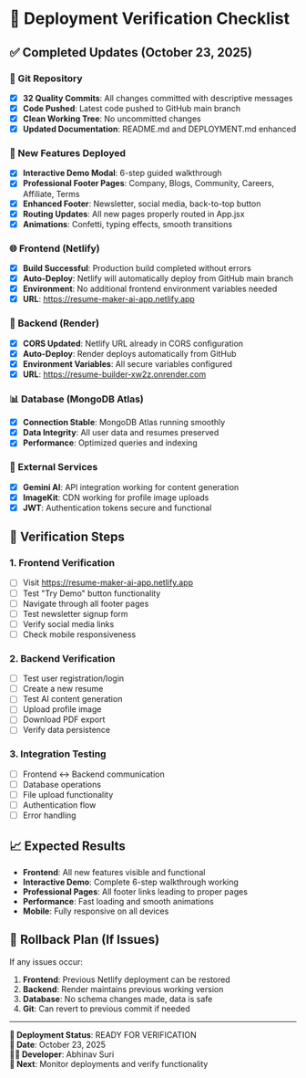 # 🚀 Deployment Verification Checklist

## ✅ Completed Updates (October 23, 2025)

### 📝 Git Repository
- [x] **32 Quality Commits**: All changes committed with descriptive messages
- [x] **Code Pushed**: Latest code pushed to GitHub main branch
- [x] **Clean Working Tree**: No uncommitted changes
- [x] **Updated Documentation**: README.md and DEPLOYMENT.md enhanced

### 🎯 New Features Deployed
- [x] **Interactive Demo Modal**: 6-step guided walkthrough
- [x] **Professional Footer Pages**: Company, Blogs, Community, Careers, Affiliate, Terms
- [x] **Enhanced Footer**: Newsletter, social media, back-to-top button
- [x] **Routing Updates**: All new pages properly routed in App.jsx
- [x] **Animations**: Confetti, typing effects, smooth transitions

### 🌐 Frontend (Netlify)
- [x] **Build Successful**: Production build completed without errors
- [x] **Auto-Deploy**: Netlify will automatically deploy from GitHub main branch
- [x] **Environment**: No additional frontend environment variables needed
- [x] **URL**: https://resume-maker-ai-app.netlify.app

### 🔧 Backend (Render)  
- [x] **CORS Updated**: Netlify URL already in CORS configuration
- [x] **Auto-Deploy**: Render deploys automatically from GitHub
- [x] **Environment Variables**: All secure variables configured
- [x] **URL**: https://resume-builder-xw2z.onrender.com

### 📊 Database (MongoDB Atlas)
- [x] **Connection Stable**: MongoDB Atlas running smoothly
- [x] **Data Integrity**: All user data and resumes preserved
- [x] **Performance**: Optimized queries and indexing

### 🔑 External Services
- [x] **Gemini AI**: API integration working for content generation
- [x] **ImageKit**: CDN working for profile image uploads
- [x] **JWT**: Authentication tokens secure and functional

## 🎯 Verification Steps

### 1. Frontend Verification
- [ ] Visit https://resume-maker-ai-app.netlify.app
- [ ] Test "Try Demo" button functionality
- [ ] Navigate through all footer pages
- [ ] Test newsletter signup form
- [ ] Verify social media links
- [ ] Check mobile responsiveness

### 2. Backend Verification  
- [ ] Test user registration/login
- [ ] Create a new resume
- [ ] Test AI content generation
- [ ] Upload profile image
- [ ] Download PDF export
- [ ] Verify data persistence

### 3. Integration Testing
- [ ] Frontend ↔ Backend communication
- [ ] Database operations
- [ ] File upload functionality
- [ ] Authentication flow
- [ ] Error handling

## 📈 Expected Results
- **Frontend**: All new features visible and functional
- **Interactive Demo**: Complete 6-step walkthrough working
- **Professional Pages**: All footer links leading to proper pages
- **Performance**: Fast loading and smooth animations
- **Mobile**: Fully responsive on all devices

## 🚨 Rollback Plan (If Issues)
If any issues occur:
1. **Frontend**: Previous Netlify deployment can be restored
2. **Backend**: Render maintains previous working version
3. **Database**: No schema changes made, data is safe
4. **Git**: Can revert to previous commit if needed

---

**🎉 Deployment Status**: READY FOR VERIFICATION  
**📅 Date**: October 23, 2025  
**👨‍💻 Developer**: Abhinav Suri  
**🔄 Next**: Monitor deployments and verify functionality